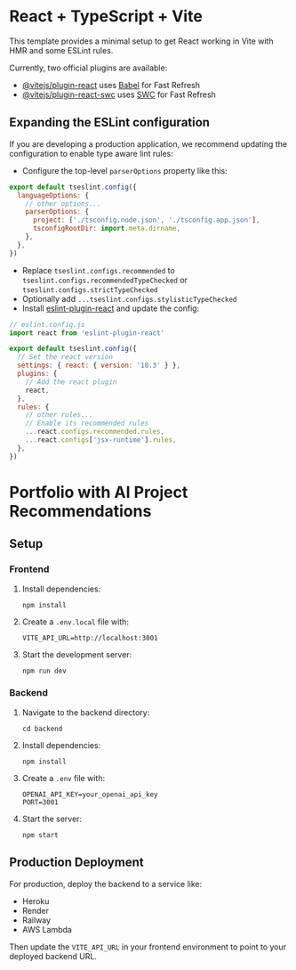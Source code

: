 # React + TypeScript + Vite

This template provides a minimal setup to get React working in Vite with HMR and some ESLint rules.

Currently, two official plugins are available:

- [@vitejs/plugin-react](https://github.com/vitejs/vite-plugin-react/blob/main/packages/plugin-react/README.md) uses [Babel](https://babeljs.io/) for Fast Refresh
- [@vitejs/plugin-react-swc](https://github.com/vitejs/vite-plugin-react-swc) uses [SWC](https://swc.rs/) for Fast Refresh

## Expanding the ESLint configuration

If you are developing a production application, we recommend updating the configuration to enable type aware lint rules:

- Configure the top-level `parserOptions` property like this:

```js
export default tseslint.config({
  languageOptions: {
    // other options...
    parserOptions: {
      project: ['./tsconfig.node.json', './tsconfig.app.json'],
      tsconfigRootDir: import.meta.dirname,
    },
  },
})
```

- Replace `tseslint.configs.recommended` to `tseslint.configs.recommendedTypeChecked` or `tseslint.configs.strictTypeChecked`
- Optionally add `...tseslint.configs.stylisticTypeChecked`
- Install [eslint-plugin-react](https://github.com/jsx-eslint/eslint-plugin-react) and update the config:

```js
// eslint.config.js
import react from 'eslint-plugin-react'

export default tseslint.config({
  // Set the react version
  settings: { react: { version: '18.3' } },
  plugins: {
    // Add the react plugin
    react,
  },
  rules: {
    // other rules...
    // Enable its recommended rules
    ...react.configs.recommended.rules,
    ...react.configs['jsx-runtime'].rules,
  },
})
```

# Portfolio with AI Project Recommendations

## Setup

### Frontend
1. Install dependencies:
   ```
   npm install
   ```

2. Create a `.env.local` file with:
   ```
   VITE_API_URL=http://localhost:3001
   ```

3. Start the development server:
   ```
   npm run dev
   ```

### Backend
1. Navigate to the backend directory:
   ```
   cd backend
   ```

2. Install dependencies:
   ```
   npm install
   ```

3. Create a `.env` file with:
   ```
   OPENAI_API_KEY=your_openai_api_key
   PORT=3001
   ```

4. Start the server:
   ```
   npm start
   ```

## Production Deployment

For production, deploy the backend to a service like:
- Heroku
- Render
- Railway
- AWS Lambda

Then update the `VITE_API_URL` in your frontend environment to point to your deployed backend URL.
